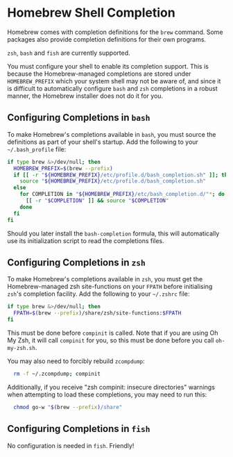 # Homebrew Shell Completion

Homebrew comes with completion definitions for the `brew` command. Some packages also provide completion definitions for their own programs.

`zsh`, `bash` and `fish` are currently supported.

You must configure your shell to enable its completion support. This is because the Homebrew-managed completions are stored under `HOMEBREW_PREFIX` which your system shell may not be aware of, and since it is difficult to automatically configure `bash` and `zsh` completions in a robust manner, the Homebrew installer does not do it for you.

## Configuring Completions in `bash`

To make Homebrew's completions available in `bash`, you must source the definitions as part of your shell's startup. Add the following to your `~/.bash_profile` file:

```sh
if type brew &>/dev/null; then
  HOMEBREW_PREFIX=$(brew --prefix)
  if [[ -r "${HOMEBREW_PREFIX}/etc/profile.d/bash_completion.sh" ]]; then
    source "${HOMEBREW_PREFIX}/etc/profile.d/bash_completion.sh"
  else
    for COMPLETION in "${HOMEBREW_PREFIX}/etc/bash_completion.d/"*; do
      [[ -r "$COMPLETION" ]] && source "$COMPLETION"
    done
  fi
fi
```

Should you later install the `bash-completion` formula, this will automatically use its initialization script to read the completions files.

## Configuring Completions in `zsh`

To make Homebrew's completions available in `zsh`, you must get the Homebrew-managed zsh site-functions on your `FPATH` before initialising `zsh`'s completion facility. Add the following to your `~/.zshrc` file:

```sh
if type brew &>/dev/null; then
  FPATH=$(brew --prefix)/share/zsh/site-functions:$FPATH
fi
```

This must be done before `compinit` is called. Note that if you are using Oh My Zsh, it will call `compinit` for you, so this must be done before you call `oh-my-zsh.sh`.

You may also need to forcibly rebuild `zcompdump`:

```sh
  rm -f ~/.zcompdump; compinit
```

Additionally, if you receive "zsh compinit: insecure directories" warnings when attempting to load these completions, you may need to run this:

```sh
  chmod go-w "$(brew --prefix)/share"
```

## Configuring Completions in `fish`

No configuration is needed in `fish`. Friendly!
